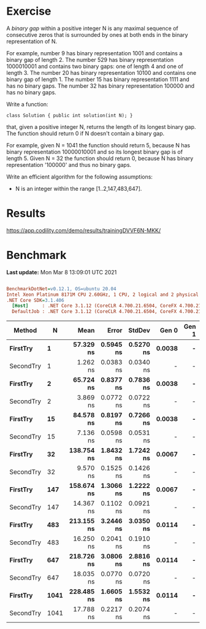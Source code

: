 ﻿# Exercise


A _binary gap_ within a positive integer N is any maximal sequence of consecutive zeros that is surrounded by ones at both ends in the binary representation of N.

For example, number 9 has binary representation 1001 and contains a binary gap of length 2. The number 529 has binary representation 1000010001 and contains two binary gaps: one of length 4 and one of length 3. The number 20 has binary representation 10100 and contains one binary gap of length 1. The number 15 has binary representation 1111 and has no binary gaps. The number 32 has binary representation 100000 and has no binary gaps.

Write a function:

```
class Solution { public int solution(int N); }
```

that, given a positive integer N, returns the length of its longest binary gap. The function should return 0 if N doesn't contain a binary gap.

For example, given N = 1041 the function should return 5, because N has binary representation 10000010001 and so its longest binary gap is of length 5. Given N = 32 the function should return 0, because N has binary representation '100000' and thus no binary gaps.

Write an efficient algorithm for the following assumptions:

- N is an integer within the range [1..2,147,483,647].

# Results
https://app.codility.com/demo/results/trainingDVVF6N-MKK/

# Benchmark

**Last update:** Mon Mar  8 13:09:01 UTC 2021

``` ini

BenchmarkDotNet=v0.12.1, OS=ubuntu 20.04
Intel Xeon Platinum 8171M CPU 2.60GHz, 1 CPU, 2 logical and 2 physical cores
.NET Core SDK=3.1.406
  [Host]     : .NET Core 3.1.12 (CoreCLR 4.700.21.6504, CoreFX 4.700.21.6905), X64 RyuJIT
  DefaultJob : .NET Core 3.1.12 (CoreCLR 4.700.21.6504, CoreFX 4.700.21.6905), X64 RyuJIT


```
|    Method |    N |       Mean |     Error |    StdDev |  Gen 0 | Gen 1 | Gen 2 | Allocated |
|---------- |----- |-----------:|----------:|----------:|-------:|------:|------:|----------:|
|  **FirstTry** |    **1** |  **57.329 ns** | **0.5945 ns** | **0.5270 ns** | **0.0038** |     **-** |     **-** |      **72 B** |
| SecondTry |    1 |   1.262 ns | 0.0383 ns | 0.0340 ns |      - |     - |     - |         - |
|  **FirstTry** |    **2** |  **65.724 ns** | **0.8377 ns** | **0.7836 ns** | **0.0038** |     **-** |     **-** |      **72 B** |
| SecondTry |    2 |   3.869 ns | 0.0772 ns | 0.0722 ns |      - |     - |     - |         - |
|  **FirstTry** |   **15** |  **84.578 ns** | **0.8197 ns** | **0.7266 ns** | **0.0038** |     **-** |     **-** |      **72 B** |
| SecondTry |   15 |   7.136 ns | 0.0598 ns | 0.0531 ns |      - |     - |     - |         - |
|  **FirstTry** |   **32** | **138.754 ns** | **1.8432 ns** | **1.7242 ns** | **0.0067** |     **-** |     **-** |     **128 B** |
| SecondTry |   32 |   9.570 ns | 0.1525 ns | 0.1426 ns |      - |     - |     - |         - |
|  **FirstTry** |  **147** | **158.674 ns** | **1.3066 ns** | **1.2222 ns** | **0.0067** |     **-** |     **-** |     **128 B** |
| SecondTry |  147 |  14.367 ns | 0.1102 ns | 0.0921 ns |      - |     - |     - |         - |
|  **FirstTry** |  **483** | **213.155 ns** | **3.2446 ns** | **3.0350 ns** | **0.0114** |     **-** |     **-** |     **216 B** |
| SecondTry |  483 |  16.250 ns | 0.2041 ns | 0.1910 ns |      - |     - |     - |         - |
|  **FirstTry** |  **647** | **218.726 ns** | **3.0806 ns** | **2.8816 ns** | **0.0114** |     **-** |     **-** |     **216 B** |
| SecondTry |  647 |  18.035 ns | 0.0770 ns | 0.0720 ns |      - |     - |     - |         - |
|  **FirstTry** | **1041** | **228.485 ns** | **1.6605 ns** | **1.5532 ns** | **0.0114** |     **-** |     **-** |     **216 B** |
| SecondTry | 1041 |  17.788 ns | 0.2217 ns | 0.2074 ns |      - |     - |     - |         - |
